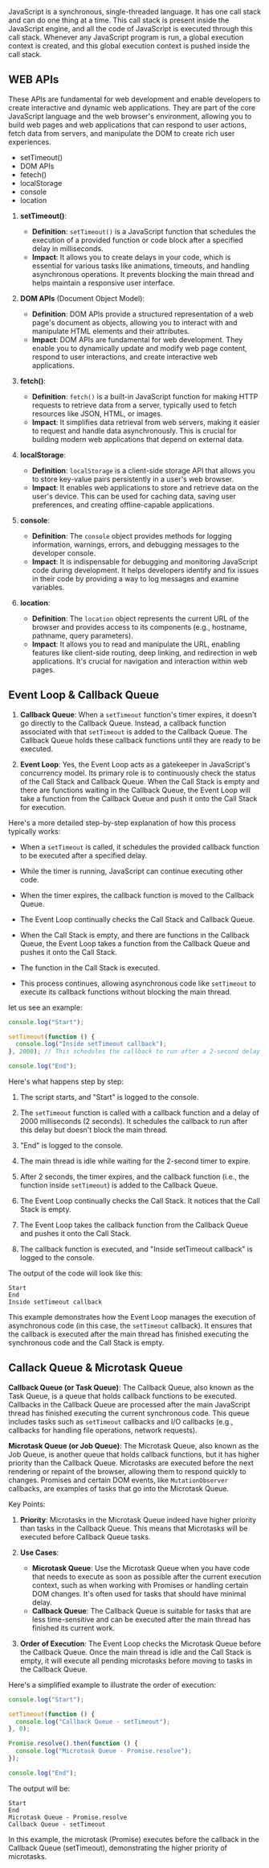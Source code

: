 JavaScript is a synchronous, single-threaded language. It has one call stack and can do one thing at a time. This call stack is present inside the JavaScript engine, and all the code of JavaScript is executed through this call stack. Whenever any JavaScript program is run, a global execution context is created, and this global execution context is pushed inside the call stack.

## WEB APIs

These APIs are fundamental for web development and enable developers to create interactive and dynamic web applications. They are part of the core JavaScript language and the web browser's environment, allowing you to build web pages and web applications that can respond to user actions, fetch data from servers, and manipulate the DOM to create rich user experiences.

- setTimeout()
- DOM APIs
- fetech()
- localStorage
- console
- location

1. **setTimeout()**:

   - **Definition**: `setTimeout()` is a JavaScript function that schedules the execution of a provided function or code block after a specified delay in milliseconds.
   - **Impact**: It allows you to create delays in your code, which is essential for various tasks like animations, timeouts, and handling asynchronous operations. It prevents blocking the main thread and helps maintain a responsive user interface.

2. **DOM APIs** (Document Object Model):

   - **Definition**: DOM APIs provide a structured representation of a web page's document as objects, allowing you to interact with and manipulate HTML elements and their attributes.
   - **Impact**: DOM APIs are fundamental for web development. They enable you to dynamically update and modify web page content, respond to user interactions, and create interactive web applications.

3. **fetch()**:

   - **Definition**: `fetch()` is a built-in JavaScript function for making HTTP requests to retrieve data from a server, typically used to fetch resources like JSON, HTML, or images.
   - **Impact**: It simplifies data retrieval from web servers, making it easier to request and handle data asynchronously. This is crucial for building modern web applications that depend on external data.

4. **localStorage**:

   - **Definition**: `localStorage` is a client-side storage API that allows you to store key-value pairs persistently in a user's web browser.
   - **Impact**: It enables web applications to store and retrieve data on the user's device. This can be used for caching data, saving user preferences, and creating offline-capable applications.

5. **console**:

   - **Definition**: The `console` object provides methods for logging information, warnings, errors, and debugging messages to the developer console.
   - **Impact**: It is indispensable for debugging and monitoring JavaScript code during development. It helps developers identify and fix issues in their code by providing a way to log messages and examine variables.

6. **location**:
   - **Definition**: The `location` object represents the current URL of the browser and provides access to its components (e.g., hostname, pathname, query parameters).
   - **Impact**: It allows you to read and manipulate the URL, enabling features like client-side routing, deep linking, and redirection in web applications. It's crucial for navigation and interaction within web pages.

## Event Loop & Callback Queue

1. **Callback Queue**: When a `setTimeout` function's timer expires, it doesn't go directly to the Callback Queue. Instead, a callback function associated with that `setTimeout` is added to the Callback Queue. The Callback Queue holds these callback functions until they are ready to be executed.

2. **Event Loop**: Yes, the Event Loop acts as a gatekeeper in JavaScript's concurrency model. Its primary role is to continuously check the status of the Call Stack and Callback Queue. When the Call Stack is empty and there are functions waiting in the Callback Queue, the Event Loop will take a function from the Callback Queue and push it onto the Call Stack for execution.

Here's a more detailed step-by-step explanation of how this process typically works:

- When a `setTimeout` is called, it schedules the provided callback function to be executed after a specified delay.

- While the timer is running, JavaScript can continue executing other code.

- When the timer expires, the callback function is moved to the Callback Queue.

- The Event Loop continually checks the Call Stack and Callback Queue.

- When the Call Stack is empty, and there are functions in the Callback Queue, the Event Loop takes a function from the Callback Queue and pushes it onto the Call Stack.

- The function in the Call Stack is executed.

- This process continues, allowing asynchronous code like `setTimeout` to execute its callback functions without blocking the main thread.

let us see an example:

```javascript
console.log("Start");

setTimeout(function () {
  console.log("Inside setTimeout callback");
}, 2000); // This schedules the callback to run after a 2-second delay

console.log("End");
```

Here's what happens step by step:

1. The script starts, and "Start" is logged to the console.

2. The `setTimeout` function is called with a callback function and a delay of 2000 milliseconds (2 seconds). It schedules the callback to run after this delay but doesn't block the main thread.

3. "End" is logged to the console.

4. The main thread is idle while waiting for the 2-second timer to expire.

5. After 2 seconds, the timer expires, and the callback function (i.e., the function inside `setTimeout`) is added to the Callback Queue.

6. The Event Loop continually checks the Call Stack. It notices that the Call Stack is empty.

7. The Event Loop takes the callback function from the Callback Queue and pushes it onto the Call Stack.

8. The callback function is executed, and "Inside setTimeout callback" is logged to the console.

The output of the code will look like this:

```
Start
End
Inside setTimeout callback
```

This example demonstrates how the Event Loop manages the execution of asynchronous code (in this case, the `setTimeout` callback). It ensures that the callback is executed after the main thread has finished executing the synchronous code and the Call Stack is empty.

## Callack Queue & Microtask Queue

**Callback Queue (or Task Queue)**: The Callback Queue, also known as the Task Queue, is a queue that holds callback functions to be executed. Callbacks in the Callback Queue are processed after the main JavaScript thread has finished executing the current synchronous code. This queue includes tasks such as `setTimeout` callbacks and I/O callbacks (e.g., callbacks for handling file operations, network requests).

**Microtask Queue (or Job Queue)**: The Microtask Queue, also known as the Job Queue, is another queue that holds callback functions, but it has higher priority than the Callback Queue. Microtasks are executed before the next rendering or repaint of the browser, allowing them to respond quickly to changes. Promises and certain DOM events, like `MutationObserver` callbacks, are examples of tasks that go into the Microtask Queue.

Key Points:

1. **Priority**: Microtasks in the Microtask Queue indeed have higher priority than tasks in the Callback Queue. This means that Microtasks will be executed before Callback Queue tasks.

2. **Use Cases**:

   - **Microtask Queue**: Use the Microtask Queue when you have code that needs to execute as soon as possible after the current execution context, such as when working with Promises or handling certain DOM changes. It's often used for tasks that should have minimal delay.
   - **Callback Queue**: The Callback Queue is suitable for tasks that are less time-sensitive and can be executed after the main thread has finished its current work.

3. **Order of Execution**: The Event Loop checks the Microtask Queue before the Callback Queue. Once the main thread is idle and the Call Stack is empty, it will execute all pending microtasks before moving to tasks in the Callback Queue.

Here's a simplified example to illustrate the order of execution:

```javascript
console.log("Start");

setTimeout(function () {
  console.log("Callback Queue - setTimeout");
}, 0);

Promise.resolve().then(function () {
  console.log("Microtask Queue - Promise.resolve");
});

console.log("End");
```

The output will be:

```
Start
End
Microtask Queue - Promise.resolve
Callback Queue - setTimeout
```

In this example, the microtask (Promise) executes before the callback in the Callback Queue (setTimeout), demonstrating the higher priority of microtasks.

